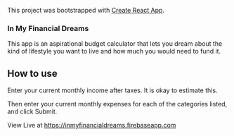 This project was bootstrapped with [Create React App](https://github.com/facebook/create-react-app).

### In My Financial Dreams

This app is an aspirational budget calculator that lets you dream about the kind of lifestyle you want to live and how much you would need to fund it.

## How to use

Enter your current monthly income after taxes. It is okay to estimate this. 

Then enter your current monthly expenses for each of the categories listed, and click Submit.

View Live at https://inmyfinancialdreams.firebaseapp.com



